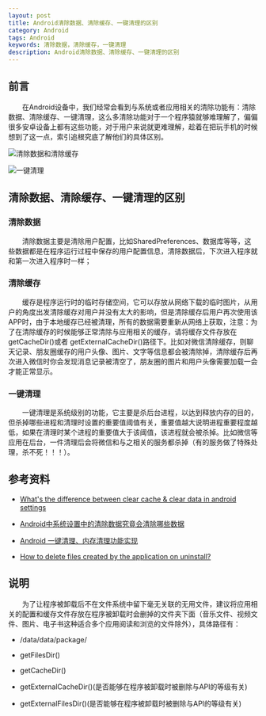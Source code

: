 ```yaml
---
layout: post
title: Android清除数据、清除缓存、一键清理的区别
category: Android
tags: Android
keywords: 清除数据，清除缓存，一键清理
description: Android清除数据、清除缓存、一键清理的区别
---
```


## **前言**

&emsp;&emsp;在Android设备中，我们经常会看到与系统或者应用相关的清除功能有：清除数据、清除缓存、一键清理，这么多清除功能对于一个程序猿就够难理解了，偏偏很多安卓设备上都有这些功能，对于用户来说就更难理解，趁着在把玩手机的时候想到了这一点，索引追根究底了解他们的具体区别。

![清除数据和清除缓存](http://ww1.sinaimg.cn/large/6d17e381gw1eqekmfbrokj204u082aa0.jpg)

![一键清理](http://ww3.sinaimg.cn/large/6d17e381gw1eqekn7wlflj207a02xdfo.jpg)

## **清除数据、清除缓存、一键清理的区别**

### **清除数据**

&emsp;&emsp;清除数据主要是清除用户配置，比如SharedPreferences、数据库等等，这些数据都是在程序运行过程中保存的用户配置信息，清除数据后，下次进入程序就和第一次进入程序时一样；

### **清除缓存**

&emsp;&emsp;缓存是程序运行时的临时存储空间，它可以存放从网络下载的临时图片，从用户的角度出发清除缓存对用户并没有太大的影响，但是清除缓存后用户再次使用该APP时，由于本地缓存已经被清理，所有的数据需要重新从网络上获取，注意：为了在清除缓存的时候能够正常清除与应用相关的缓存，请将缓存文件存放在getCacheDir()或者 getExternalCacheDir()路径下。比如对微信清除缓存，则聊天记录、朋友圈缓存的用户头像、图片、文字等信息都会被清除掉，清除缓存后再次进入微信时你会发现消息记录被清空了，朋友圈的图片和用户头像需要加载一会才能正常显示。

### **一键清理**

&emsp;&emsp;一键清理是系统级别的功能，它主要是杀后台进程，以达到释放内存的目的，但杀掉哪些进程和清理时设置的重要值阈值有关，重要值越大说明进程重要程度越低，如果在清理时某个进程的重要值大于该阈值，该进程就会被杀掉。比如微信等应用在后台，一件清理后会将微信和与之相关的服务都杀掉（有的服务做了特殊处理，杀不死！！！）。

## **参考资料**

- [What's the difference between clear cache & clear data in android settings](http://stackoverflow.com/questions/5744104/whats-the-difference-between-clear-cache-clear-data-in-android-settings)

- [Android中系统设置中的清除数据究竟会清除哪些数据](http://droidyue.com/blog/2014/06/15/what-will-be-removed-if-you-click-clear-data-button-in-system-application-item/)

- [Android 一键清理、内存清理功能实现](http://blog.csdn.net/whu_zhangmin/article/details/19123283)

- [How to delete files created by the application on uninstall?](http://stackoverflow.com/questions/1222269/how-to-delete-files-created-by-the-application-on-uninstall)

## **说明**

&emsp;&emsp;为了让程序被卸载后不在文件系统中留下毫无关联的无用文件，建议将应用相关的配置和缓存文件存放在程序被卸载时会删掉的文件夹下面（音乐文件、视频文件、图片、电子书这种适合多个应用阅读和浏览的文件除外），具体路径有：

- /data/data/package/

- getFilesDir()

- getCacheDir()

- getExternalCacheDir()(是否能够在程序被卸载时被删除与API的等级有关)

- getExternalFilesDir()(是否能够在程序被卸载时被删除与API的等级有关)